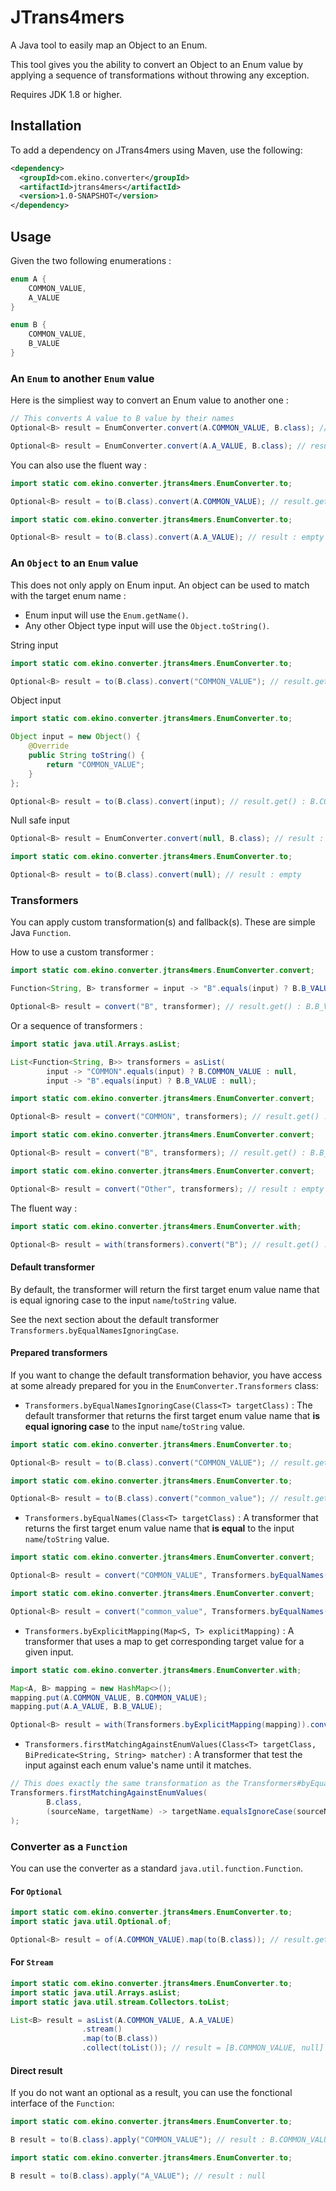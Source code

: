 # JTrans4mers

A Java tool to easily map an Object to an Enum.

This tool gives you the ability to convert an Object to an Enum value by applying a sequence of transformations 
without throwing any exception.

Requires JDK 1.8 or higher.

## Installation

To add a dependency on JTrans4mers using Maven, use the following:
```xml
<dependency>
  <groupId>com.ekino.converter</groupId>
  <artifactId>jtrans4mers</artifactId>
  <version>1.0-SNAPSHOT</version>
</dependency>
```

## Usage

Given the two following enumerations :
```java
enum A {
    COMMON_VALUE,
    A_VALUE
}

enum B {
    COMMON_VALUE,
    B_VALUE
}
```

### An `Enum` to another `Enum` value
Here is the simpliest way to convert an Enum value to another one :
```java
// This converts A value to B value by their names
Optional<B> result = EnumConverter.convert(A.COMMON_VALUE, B.class); // result.get() : B.COMMON_VALUE
```
```java
Optional<B> result = EnumConverter.convert(A.A_VALUE, B.class); // result : empty
```

You can also use the fluent way :
```java
import static com.ekino.converter.jtrans4mers.EnumConverter.to;

Optional<B> result = to(B.class).convert(A.COMMON_VALUE); // result.get() : B.COMMON_VALUE
````
```java
import static com.ekino.converter.jtrans4mers.EnumConverter.to;

Optional<B> result = to(B.class).convert(A.A_VALUE); // result : empty
```

### An `Object` to an `Enum` value
This does not only apply on Enum input. An object can be used to match with the target enum name :
- Enum input will use the `Enum.getName()`.
- Any other Object type input will use the `Object.toString()`.

String input
```java
import static com.ekino.converter.jtrans4mers.EnumConverter.to;

Optional<B> result = to(B.class).convert("COMMON_VALUE"); // result.get() : B.COMMON_VALUE
```

Object input
```java
import static com.ekino.converter.jtrans4mers.EnumConverter.to;

Object input = new Object() {
    @Override
    public String toString() {
        return "COMMON_VALUE";
    }
};

Optional<B> result = to(B.class).convert(input); // result.get() : B.COMMON_VALUE
```

Null safe input
```java
Optional<B> result = EnumConverter.convert(null, B.class); // result : empty
````
```java
import static com.ekino.converter.jtrans4mers.EnumConverter.to;

Optional<B> result = to(B.class).convert(null); // result : empty
```

### Transformers
You can apply custom transformation(s) and fallback(s). These are simple Java `Function`.

How to use a custom transformer :
```java
import static com.ekino.converter.jtrans4mers.EnumConverter.convert;

Function<String, B> transformer = input -> "B".equals(input) ? B.B_VALUE : null;

Optional<B> result = convert("B", transformer); // result.get() : B.B_VALUE
```

Or a sequence of transformers :
```java
import static java.util.Arrays.asList;

List<Function<String, B>> transformers = asList(
        input -> "COMMON".equals(input) ? B.COMMON_VALUE : null,
        input -> "B".equals(input) ? B.B_VALUE : null);
````
```java
import static com.ekino.converter.jtrans4mers.EnumConverter.convert;

Optional<B> result = convert("COMMON", transformers); // result.get() : B.COMMON_VALUE
```
```java
import static com.ekino.converter.jtrans4mers.EnumConverter.convert;

Optional<B> result = convert("B", transformers); // result.get() : B.B_VALUE
```
```java
import static com.ekino.converter.jtrans4mers.EnumConverter.convert;

Optional<B> result = convert("Other", transformers); // result : empty
```
The fluent way :
```java
import static com.ekino.converter.jtrans4mers.EnumConverter.with;

Optional<B> result = with(transformers).convert("B"); // result.get() : B.B_VALUE
```

#### Default transformer
By default, the transformer will return the first target enum value name that is equal ignoring case to the input `name`/`toString` value.

See the next section about the default transformer `Transformers.byEqualNamesIgnoringCase`.

#### Prepared transformers
If you want to change the default transformation behavior, you have access at some already prepared for you in the `EnumConverter.Transformers` class:
- `Transformers.byEqualNamesIgnoringCase(Class<T> targetClass)` :
The default transformer that returns the first target enum value name that **is equal ignoring case** to the input `name`/`toString` value.
```java
import static com.ekino.converter.jtrans4mers.EnumConverter.to;

Optional<B> result = to(B.class).convert("COMMON_VALUE"); // result.get() : B.COMMON_VALUE
```
```java
import static com.ekino.converter.jtrans4mers.EnumConverter.to;

Optional<B> result = to(B.class).convert("common_value"); // result.get() : B.COMMON_VALUE
```
- `Transformers.byEqualNames(Class<T> targetClass)` :
A transformer that returns the first target enum value name that **is equal** to the input `name`/`toString` value.
```java
import static com.ekino.converter.jtrans4mers.EnumConverter.convert;

Optional<B> result = convert("COMMON_VALUE", Transformers.byEqualNames(B.class)); // result.get() : B.COMMOM_VALUE
```
```java
import static com.ekino.converter.jtrans4mers.EnumConverter.convert;

Optional<B> result = convert("common_value", Transformers.byEqualNames(B.class)); // result : empty
```
- `Transformers.byExplicitMapping(Map<S, T> explicitMapping)` :
A transformer that uses a map to get corresponding target value for a given input.
```java
import static com.ekino.converter.jtrans4mers.EnumConverter.with;

Map<A, B> mapping = new HashMap<>();
mapping.put(A.COMMON_VALUE, B.COMMON_VALUE);
mapping.put(A.A_VALUE, B.B_VALUE);

Optional<B> result = with(Transformers.byExplicitMapping(mapping)).convert(A.A_VALUE); // result.get() : B.B_VALUE
```
- `Transformers.firstMatchingAgainstEnumValues(Class<T> targetClass, BiPredicate<String, String> matcher)` :
A transformer that test the input against each enum value's name until it matches.
```java
// This does exactly the same transformation as the Transformers#byEqualNamesIgnoringCase
Transformers.firstMatchingAgainstEnumValues(
        B.class,
        (sourceName, targetName) -> targetName.equalsIgnoreCase(sourceName)
);
```

### Converter as a `Function`

You can use the converter as a standard `java.util.function.Function`.

#### For `Optional`
```java
import static com.ekino.converter.jtrans4mers.EnumConverter.to;
import static java.util.Optional.of;

Optional<B> result = of(A.COMMON_VALUE).map(to(B.class)); // result.get() : B.COMMON_VALUE
```

#### For `Stream`
```java
import static com.ekino.converter.jtrans4mers.EnumConverter.to;
import static java.util.Arrays.asList;
import static java.util.stream.Collectors.toList;

List<B> result = asList(A.COMMON_VALUE, A.A_VALUE)
                .stream()
                .map(to(B.class))
                .collect(toList()); // result = [B.COMMON_VALUE, null]
```

#### Direct result
If you do not want an optional as a result, you can use the fonctional interface of the `Function`:
```java
import static com.ekino.converter.jtrans4mers.EnumConverter.to;

B result = to(B.class).apply("COMMON_VALUE"); // result : B.COMMON_VALUE
```
```java
import static com.ekino.converter.jtrans4mers.EnumConverter.to;

B result = to(B.class).apply("A_VALUE"); // result : null
```